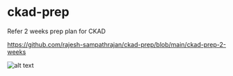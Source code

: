 # ckad-prep
Refer 2 weeks prep plan for CKAD 

https://github.com/rajesh-sampathrajan/ckad-prep/blob/main/ckad-prep-2-weeks

![alt text](https://github.com/rajesh-sampathrajan/ckad-prep/blob/main/ckadCert.jpg?raw=true)
